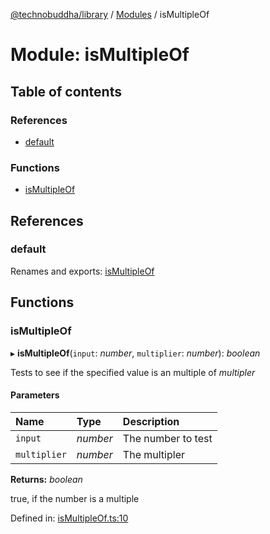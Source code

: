 [@technobuddha/library](../../README.md) / [Modules](../Modules.md) / isMultipleOf

# Module: isMultipleOf

## Table of contents

### References

- [default](ismultipleof.md#default)

### Functions

- [isMultipleOf](ismultipleof.md#ismultipleof)

## References

### default

Renames and exports: [isMultipleOf](ismultipleof.md#ismultipleof)

## Functions

### isMultipleOf

▸ **isMultipleOf**(`input`: *number*, `multiplier`: *number*): *boolean*

Tests to see if the specified value is an multiple of *multipler*

#### Parameters

| Name | Type | Description |
| :------ | :------ | :------ |
| `input` | *number* | The number to test |
| `multiplier` | *number* | The multipler |

**Returns:** *boolean*

true, if the number is a multiple

Defined in: [isMultipleOf.ts:10](../../src/isMultipleOf.ts#L10)
